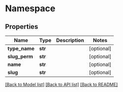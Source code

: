 # Namespace

## Properties
Name | Type | Description | Notes
------------ | ------------- | ------------- | -------------
**type_name** | **str** |  | [optional] 
**slug_perm** | **str** |  | [optional] 
**name** | **str** |  | [optional] 
**slug** | **str** |  | [optional] 

[[Back to Model list]](../README.md#documentation-for-models) [[Back to API list]](../README.md#documentation-for-api-endpoints) [[Back to README]](../README.md)


